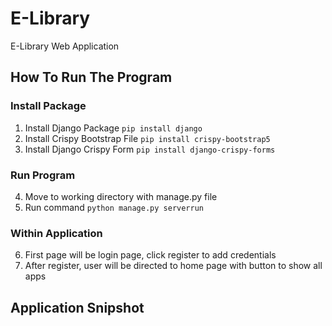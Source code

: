 # E-Library
E-Library Web Application

## How To Run The Program
### Install Package
1. Install Django Package `pip install django`
2. Install Crispy Bootstrap File `pip install crispy-bootstrap5`
3. Install Django Crispy Form `pip install django-crispy-forms`
### Run Program
4. Move to working directory with manage.py file
5. Run command `python manage.py serverrun`
### Within Application
6. First page will be login page, click register to add credentials
7. After register, user will be directed to home page with button to show all apps

## Application Snipshot

